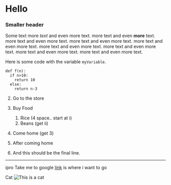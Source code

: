 # Hello
### Smaller header
Some text
more *text* and even more text.
more text and even __more__ text.
more text and even more text.
more text and even more text.
more text and even more text.
more text and even more text.
more text and even more text.
more text and even more text.
more text and even more text.

Here is some code with the variable `myVariable`.
```
def f(n):
  if n>10:
    return 10
  else:
    return n-3
```

2. Go to the store
2. Buy Food
    1. Rice (4 space.. start at i)
    6. Beans (get ii)

6. Come home (get 3)
7. After coming home
8. And this should be the final line.

***

ipro
Take me to google [link](https://www.google.com) is where i want to go

Cat
![This is a cat](https://images.pexels.com/photos/1404819/pexels-photo-1404819.jpeg?auto=compress&cs=tinysrgb&w=1260&h=750&dpr=2)

